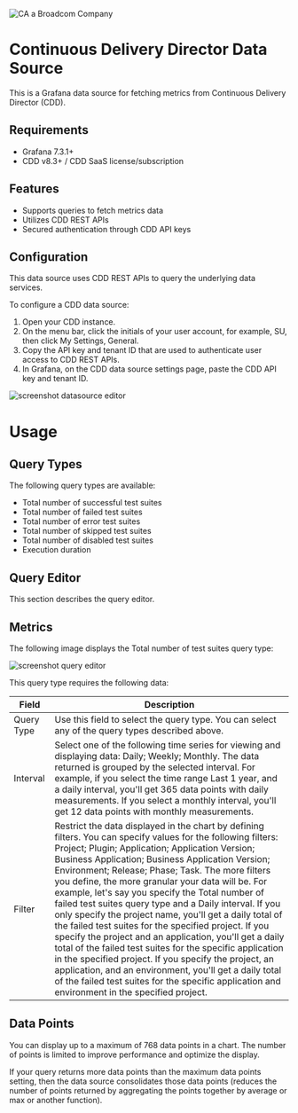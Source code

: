 ![CA a Broadcom Company](https://cddirector.io/cdd/assets/images/broadcom-ca-logo.png)


# Continuous Delivery Director Data Source

This is a Grafana data source for fetching metrics from Continuous Delivery Director (CDD).


## Requirements
- Grafana 7.3.1+
- CDD v8.3+ / CDD SaaS license/subscription


## Features
-	Supports queries to fetch metrics data
- Utilizes CDD REST APIs
- Secured authentication through CDD API keys


## Configuration

This data source uses CDD REST APIs to query the underlying data services.

To configure a CDD data source:
1. Open your CDD instance.
2. On the menu bar, click the initials of your user account, for example, SU, then click My Settings, General.
3. Copy the API key and tenant ID that are used to authenticate user access to CDD REST APIs.
4. In Grafana, on the CDD data source settings page, paste the CDD API key and tenant ID.

![screenshot datasource editor](https://github.com/Broadcom/broadcomcdd-datasource/readme_images/blob/master/readme_images/screenshot_datasource_editor.png)


# Usage

## Query Types
The following query types are available:

- Total number of successful test suites
- Total number of failed test suites
- Total number of error test suites
- Total number of skipped test suites
- Total number of disabled test suites
- Execution duration


## Query Editor

This section describes the query editor.

## Metrics

The following image displays the Total number of test suites query type:

![screenshot query editor](https://github.com/Broadcom/broadcomcdd-datasource/tree/master/readme_images/blob/master/readme_images/screenshot_query_editor.png)

 
This query type requires the following data:

| Field  | Description |
| ------------- | ------------- |
| Query Type  | Use this field to select the query type. You can select any of the query types described above.  |
| Interval  | Select one of the following time series for viewing and displaying data: Daily; Weekly; Monthly. The data returned is grouped by the selected interval. For example, if you select the time range Last 1 year, and a daily interval, you'll get 365 data points with daily measurements. If you select a monthly interval, you'll get 12 data points with monthly measurements.  |
| Filter  | Restrict the data displayed in the chart by defining filters. You can specify values for the following filters: Project; Plugin; Application; Application Version; Business Application; Business Application Version; Environment; Release; Phase; Task. The more filters you define, the more granular your data will be. For example, let's say you specify the Total number of failed test suites query type and a Daily interval. If you only specify the project name, you'll get a daily total of the failed test suites for the specified project. If you specify the project and an application, you'll get a daily total of the failed test suites for the specific application in the specified project. If you specify the project, an application, and an environment, you'll get a daily total of the failed test suites for the specific application and environment in the specified project.  |

## Data Points

You can display up to a maximum of 768 data points in a chart. The number of points is limited to improve performance and optimize the display.

If your query returns more data points than the maximum data points setting, then the data source consolidates those data points (reduces the number of points returned by aggregating the points together by average or max or another function).




 

